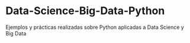 # Data-Science-Big-Data-Python
Ejemplos y prácticas realizadas sobre Python aplicadas a Data Science y Big Data
